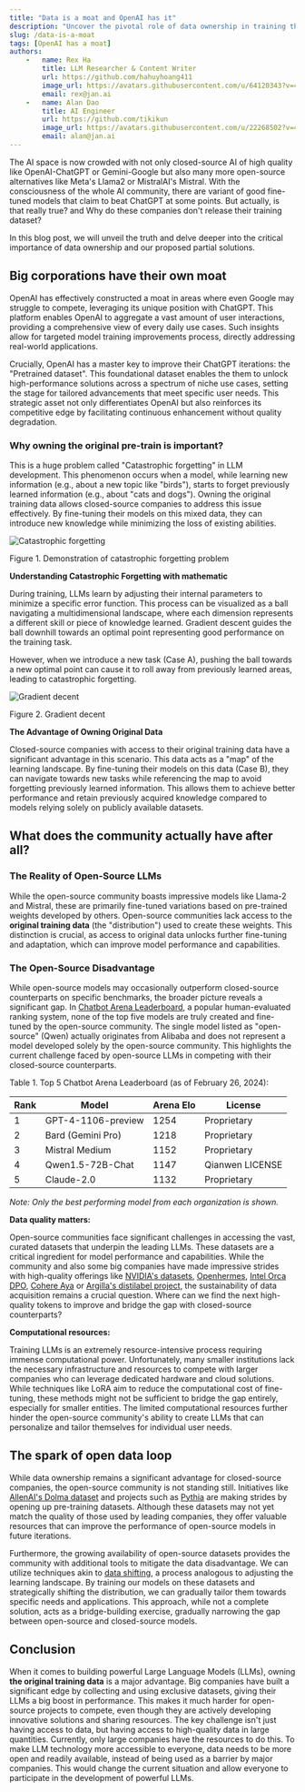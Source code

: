 ```yaml
---
title: "Data is a moat and OpenAI has it"
description: "Uncover the pivotal role of data ownership in training the next iteration of LLM."
slug: /data-is-a-moat
tags: [OpenAI has a moat]
authors:
    -   name: Rex Ha
        title: LLM Researcher & Content Writer
        url: https://github.com/hahuyhoang411
        image_url: https://avatars.githubusercontent.com/u/64120343?v=4
        email: rex@jan.ai
    -   name: Alan Dao
        title: AI Engineer
        url: https://github.com/tikikun
        image_url: https://avatars.githubusercontent.com/u/22268502?v=4
        email: alan@jan.ai
---
```


The AI space is now crowded with not only closed-source AI of high quality like OpenAI-ChatGPT or Gemini-Google but also many more open-source alternatives like Meta's Llama2 or MistralAI's Mistral. With the consciousness of the whole AI community, there are variant of good fine-tuned models that claim to beat ChatGPT at some points. But actually, is that really true? and Why do these companies don't release their training dataset?

In this blog post, we will unveil the truth and delve deeper into the critical importance of data ownership and our proposed partial solutions.

## **Big corporations have their own moat**

OpenAI has effectively constructed a moat in areas where even Google may struggle to compete, leveraging its unique position with ChatGPT. This platform enables OpenAI to aggregate a vast amount of user interactions, providing a comprehensive view of every daily use cases. Such insights allow for targeted model training improvements process, directly addressing real-world applications.

Crucially, OpenAI has a master key to improve their ChatGPT iterations: the "Pretrained dataset". This foundational dataset enables the them to unlock high-performance solutions across a spectrum of niche use cases, setting the stage for tailored advancements that meet specific user needs. This strategic asset not only differentiates OpenAI but also reinforces its competitive edge by facilitating continuous enhancement without quality degradation.

### **Why owning the original pre-train is important?**

This is a huge problem called "Catastrophic forgetting" in LLM development. This phenomenon occurs when a model, while learning new information (e.g., about a new topic like "birds"), starts to forget previously learned information (e.g., about "cats and dogs"). Owning the original training data allows closed-source companies to address this issue effectively. By fine-tuning their models on this mixed data, they can introduce new knowledge while minimizing the loss of existing abilities.

![Catastrophic forgetting](img/catastrophic-demo.png)

Figure 1. Demonstration of catastrophic forgetting problem

**Understanding Catastrophic Forgetting with mathematic**

During training, LLMs learn by adjusting their internal parameters to minimize a specific error function. This process can be visualized as a ball navigating a multidimensional landscape, where each dimension represents a different skill or piece of knowledge learned. Gradient descent guides the ball downhill towards an optimal point representing good performance on the training task.

However, when we introduce a new task (Case A), pushing the ball towards a new optimal point can cause it to roll away from previously learned areas, leading to catastrophic forgetting.

![Gradient decent](img/gradient-decent.gif)

Figure 2. Gradient decent

**The Advantage of Owning Original Data**

Closed-source companies with access to their original training data have a significant advantage in this scenario. This data acts as a "map" of the learning landscape. By fine-tuning their models on this data (Case B), they can navigate towards new tasks while referencing the map to avoid forgetting previously learned information. This allows them to achieve better performance and retain previously acquired knowledge compared to models relying solely on publicly available datasets.

## **What does the community actually have after all?**

### **The Reality of Open-Source LLMs**

While the open-source community boasts impressive models like Llama-2 and Mistral, these are primarily fine-tuned variations based on pre-trained weights developed by others. Open-source communities lack access to the **original training data** (the "distribution") used to create these weights. This distinction is crucial, as access to original data unlocks further fine-tuning and adaptation, which can improve model performance and capabilities.

### **The Open-Source Disadvantage**

While open-source models may occasionally outperform closed-source counterparts on specific benchmarks, the broader picture reveals a significant gap. In [Chatbot Arena Leaderboard](https://chat.lmsys.org/), a popular human-evaluated ranking system, none of the top five models are truly created and fine-tuned by the open-source community. The single model listed as "open-source" (Qwen) actually originates from Alibaba and does not represent a model developed solely by the open-source community. This highlights the current challenge faced by open-source LLMs in competing with their closed-source counterparts.

Table 1. Top 5 Chatbot Arena Leaderboard (as of February 26, 2024):

| Rank | Model               | Arena Elo | License       |
|------|---------------------|-----------|---------------|
| 1    | GPT-4-1106-preview  | 1254      | Proprietary   |
| 2    | Bard (Gemini Pro)   | 1218      | Proprietary   |
| 3    | Mistral Medium      | 1152      | Proprietary   |
| 4    | Qwen1.5-72B-Chat    | 1147      | Qianwen LICENSE |
| 5    | Claude-2.0          | 1132      | Proprietary   |

*Note: Only the best performing model from each organization is shown.*

**Data quality matters:**

Open-source communities face significant challenges in accessing the vast, curated datasets that underpin the leading LLMs. These datasets are a critical ingredient for model performance and capabilities. While the community and also some big companies have made impressive strides with high-quality offerings like [NVIDIA's datasets](https://huggingface.co/datasets/nvidia/OpenMathInstruct-1), [Openhermes](https://huggingface.co/datasets/teknium/OpenHermes-2.5), [Intel Orca DPO](https://huggingface.co/datasets/Intel/orca_dpo_pairs), [Cohere Aya](https://huggingface.co/datasets/CohereForAI/aya_dataset) or [Argilla's distilabel project](https://huggingface.co/datasets/argilla/OpenHermes2.5-dpo-binarized-alpha), the sustainability of data acquisition remains a crucial question. Where can we find the next high-quality tokens to improve and bridge the gap with closed-source counterparts?

**Computational resources:**

Training LLMs is an extremely resource-intensive process requiring immense computational power. Unfortunately, many smaller institutions lack the necessary infrastructure and resources to compete with larger companies who can leverage dedicated hardware and cloud solutions. While techniques like LoRA aim to reduce the computational cost of fine-tuning, these methods might not be sufficient to bridge the gap entirely, especially for smaller entities. The limited computational resources further hinder the open-source community's ability to create LLMs that can personalize and tailor themselves for individual user needs.

## The spark of open data loop

While data ownership remains a significant advantage for closed-source companies, the open-source community is not standing still. Initiatives like [AllenAI's Dolma dataset](https://huggingface.co/datasets/allenai/dolma) and projects such as [Pythia](https://huggingface.co/EleutherAI/pythia-6.9b) are making strides by opening up pre-training datasets. Although these datasets may not yet match the quality of those used by leading companies, they offer valuable resources that can improve the performance of open-source models in future iterations.

Furthermore, the growing availability of open-source datasets provides the community with additional tools to mitigate the data disadvantage. We can utilize techniques akin to [data shifting](https://towardsdatascience.com/understanding-dataset-shift-f2a5a262a766), a process analogous to adjusting the learning landscape. By training our models on these datasets and strategically shifting the distribution, we can gradually tailor them towards specific needs and applications. This approach, while not a complete solution, acts as a bridge-building exercise, gradually narrowing the gap between open-source and closed-source models.

## Conclusion

When it comes to building powerful Large Language Models (LLMs), owning **the original training data** is a major advantage. Big companies have built a significant edge by collecting and using exclusive datasets, giving their LLMs a big boost in performance. This makes it much harder for open-source projects to compete, even though they are actively developing innovative solutions and sharing resources. The key challenge isn't just having access to data, but having access to high-quality data in large quantities. Currently, only large companies have the resources to do this. To make LLM technology more accessible to everyone, data needs to be more open and readily available, instead of being used as a barrier by major companies. This would change the current situation and allow everyone to participate in the development of powerful LLMs.